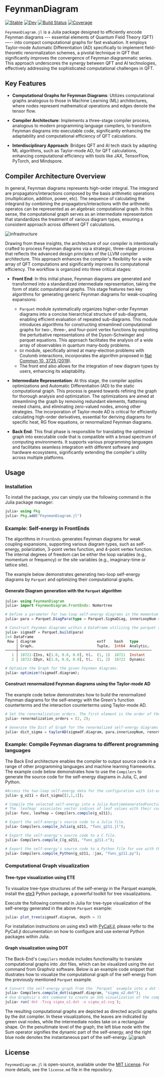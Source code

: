 # FeynmanDiagram

[![Stable](https://img.shields.io/badge/docs-stable-blue.svg)](https://numericalEFT.github.io/FeynmanDiagram.jl/stable)
[![Dev](https://img.shields.io/badge/docs-dev-blue.svg)](https://numericalEFT.github.io/FeynmanDiagram.jl/dev)
[![Build Status](https://github.com/numericalEFT/FeynmanDiagram.jl/workflows/CI/badge.svg)](https://github.com/numericalEFT/FeynmanDiagram.jl/actions)
[![Coverage](https://codecov.io/gh/numericalEFT/FeynmanDiagram.jl/branch/master/graph/badge.svg)](https://codecov.io/gh/numericalEFT/FeynmanDiagram.jl)

`FeynmanDiagram.jl` is a Julia package designed to efficiently encode Feynman diagrams --- essential elements of Quantum Field Theory (QFT) —-- into compact computational graphs for fast evaluation. It employs Taylor-mode Automatic Differentiation (AD) specifically to implement field-theoretic renormalization schemes, a pivotal technique in QFT that significantly improves the convergence of Feynman diagrammatic series. This approach underscores the synergy between QFT and AI technologies, effectively addressing the sophisticated computational challenges in QFT.

## Key Features

- **Computational Graphs for Feynman Diagrams**: Utilizes computational graphs analogous to those in Machine Learning (ML) architectures, where nodes represent mathematical operations and edges denote the tensor flow.
  
- **Compiler Architecture**: Implements a three-stage compiler process, analogous to modern programming language compilers, to transform Feynman diagrams into executable code, significantly enhancing the adaptability and computational efficiency of QFT calculations.

- **Interdisciplinary Approach**: Bridges QFT and AI tech stack by adapting ML algorithms, such as Taylor-mode AD, for QFT calculations, enhancing computational efficiency with tools like JAX, TensorFlow, PyTorch, and Mindspore.

## Compiler Architecture Overview

In general, Feynman diagrams represents high-order integral. The integrand are propagators/interactions composed by the basis arithmetic operations (multiplication, addition, power, etc). The sequence of calculating the integrand by combining the propagators/interactions with the arithmetic operatos can be represented as an algebraic computational graph. In this sense, the computational graph serves as an intermediate representation that standardizes the treatment of various diagram types, ensuring a consistent approach across different QFT calculations.

![infrastructure](assets/diagram_compiler.svg?raw=true "Compiler Infrastructure")

Drawing from these insights, the architecture of our compiler is intentionally crafted to process Feynman diagrams via a strategic, three-stage process that reflects the advanced design principles of the LLVM compiler architecture. This approach enhances the compiler's flexibility for a wide array of QFT computations and significantly improves its computational efficiency. The workflow is organized into three critical stages:

- **Front End**: In this initial phase, Feynman diagrams are generated and transformed into a standardized intermediate representation, taking the form of static computational graphs. This stage features two key algorithms for generating generic Feynman diagrams for weak-coupling expansions:
   - `Parquet` module systematically organizes higher-order Feynman diagrams into a concise hierarchical structure of sub-diagrams, enabling efficient evaluation of repeated sub-diagrams. This module introduces algorithms for constructing streamlined computational graphs for two-, three-, and four-point vertex functions by exploiting the perturbative representations of the Dyson-Schwinger and parquet equations. This approach facilitates the analysis of a wide array of observables in quantum many-body problems.
   - `GV` module, specifically aimed at many-electron problems with Coulomb interactions, incorporates the algorithm proposed in [Nat Commun 10, 3725 (2019)](https://doi.org/10.1038/s41467-019-11708-6).
   - The front end also allows for the integration of new diagram types by users, enhancing its adaptability.

- **Intermediate Representation**:  At this stage, the compiler applies optimizations and Automatic Differentiation (AD) to the static computational graph. This process is geared towards refining the graph for thorough analysis and optimization. The optimizations are aimed at streamlining the graph by removing redundant elements, flattening nested chains, and eliminating zero-valued nodes, among other strategies. The incorporation of Taylor-mode AD is critical for efficiently calculating high-order derivatives, essential for deriving diagrams for specific heat, RG flow equations, or renormalized Feynman diagrams.

- **Back End**: This final phase is responsible for translating the optimized graph into executable code that is compatible with a broad spectrum of computing environments. It supports various programming languages and facilitates seamless integration with different software and hardware ecosystems, significantly extending the compiler's utility across multiple platforms.

## Usage

### Installation

To install the package, you can simply use the following command in the Julia package manager:

```julia
julia> using Pkg
julia> Pkg.add("FeynmanDiagram.jl")
```

### Example: Self-energy in FrontEnds

The algorithms in `FrontEnds` generates Feynman diagrams for weak coupling expansions, supporting various diagram types, such as self-energy, polarization, 3-point vertex function, and 4-point vertex function. The internal degrees of freedom can be either the loop variables (e.g., momentum or frequency) or the site variables (e.g., imaginary-time or lattice site).

The example below demonstrates generating two-loop self-energy diagrams by `Parquet` and optimizing their computational graphs.

#### Generate Diagram generation with the `Parquet` algorithm

```julia
julia> using FeynmanDiagram
julia> import FeynmanDiagram.FrontEnds: NoHartree

# Define a parameter for two-loop self-energy diagrams in the momentum and the imaginary-time representation. Exclude any diagrams containing Hartree subdiagrams. 
julia> para = Parquet.DiagPara(type = Parquet.SigmaDiag, innerLoopNum = 2, hasTau = true, filter=[NoHartree,]);

# Construct Feynman diagrams within a DataFrame utilizing the parquet algorithm. The resulting sigmadf DataFrame comprises two components: the instantaneous part and the dynamic part of the self-energy.
julia> sigmadf = Parquet.build(para) 
2×4 DataFrame
 Row │ diagram                            extT    hash   type
     │ Graph…                             Tuple…  Int64  Analytic…
─────┼─────────────────────────────────────────────────────────────
   1 │ 18721-ΣIns, k[1.0, 0.0, 0.0], t(…  (1, 1)  18721  Instant
   2 │ 18722-ΣDyn, k[1.0, 0.0, 0.0], t(…  (1, 2)  18722  Dynamic

# Optimize the Graph for the given Feynman diagrams.
julia> optimize!(sigmadf.diagram); 
```

#### Construct renormalized Feynman diagrams using the Taylor-mode AD

The example code below demonstrates how to build the renormalized Feynman diagrams for the self-energy with the Green's function counterterms and the interaction counterterms using Taylor-mode AD.

```julia
# Set the renormalization orders. The first element is the order of the Green's function counterterms, and the second element is the order of the interaction counterterms.
julia> renormalization_orders = (2, 2);

# Generate the Dict of Graph for the renormalized self-energy diagrams with the Green's function counterterms and the interaction counterterms.
julia> dict_sigma = taylorAD(sigmadf.diagram, para.innerLoopNum, renormalization_orders);
```

### Example: Compile Feynman diagrams to different programming languages 
The Back End architecture enables the compiler to output source code in a range of other programming languages and machine learning frameworks. The example code below demonstrates how to use the `Compilers` to generate the source code for the self-energy diagrams in Julia, C, and Python.

```julia
#Access the two-loop self-energy data for the configuration with 1st-order Green's function counterterms and 1st-order interaction counterterms.
julia> g_o211 = dict_sigma[[2,1,1]]; 

# Compile the selected self-energy into a Julia RuntimeGeneratedFunction `func` and a `leafmap`.
# The `leafmap` associates vector indices of leaf values with their corresponding leaves (propagators and interactions). 
julia> func, leafmap = Compilers.compile(g_o211);

# Export the self-energy's source code to a Julia file.
julia> Compilers.compile_Julia(g_o211, "func_g211.jl");

# Export the self-energy's source code to a C file.
julia> Compilers.compile_C(g_o211, "func_g211.c");

# Export the self-energy's source code to a Python file for use with the JAX machine learning framework.
julia> Compilers.compile_Python(g_o211, :jax, "func_g211.py");
```

### Computational Graph visualization
#### Tree-type visualization using ETE
To visualize tree-type structures of the self-energy in the Parquet example, install the [ete3](http://etetoolkit.org/) Python package, a powerful toolkit for tree visualizations.

Execute the following command in Julia for tree-type visualization of the self-energy generated in the above `Parquet` example:
```julia
julia> plot_tree(sigmadf.diagram, depth = 3)
```
For installation instructions on using ete3 with [PyCall.jl](https://github.com/JuliaPy/PyCall.jl), please refer to the PyCall.jl documentation on how to configure and use external Python packages within Julia.

#### Graph visualization using DOT
The Back-End's `Compilers` module includes functionality to translate computational graphs into .dot files, which can be visualized using the `dot` command from Graphviz software. Below is an example code snippet that illustrates how to visualize the computational graph of the self-energy from the previously mentioned `Parquet` example.

```julia
# Convert the self-energy graph from the `Parquet` example into a dot file.
julia> Compilers.compile_dot(sigmadf.diagram, "sigma_o2.dot");
# Use Graphviz's dot command to create an SVG visualization of the computational graph.
julia> run(`dot -Tsvg sigma_o2.dot -o sigma_o2.svg`);
```
The resulting computational graphs are depicted as directed acyclic graphs by the dot compiler. In these visualizations, the leaves are indicated by green oval nodes, while the intermediate nodes take on a rectangular shape. On the penultimate level of the graph, the left blue node with the Sum operator signifies the dynamic part of the self-energy, and the right blue node denotes the instantaneous part of the self-energy.
![graph](assets/sigma_o2.svg?raw=true "Graph")

## License
`FeynmanDiagram.jl` is open-source, available under the [MIT License](https://opensource.org/licenses/MIT). For more details, see the `license.md` file in the repository.